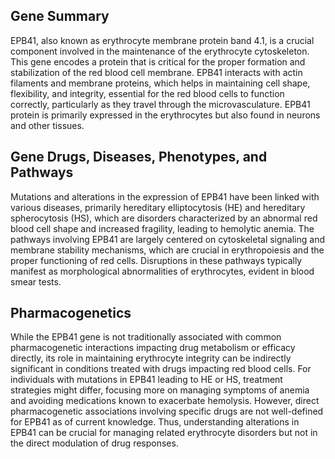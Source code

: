 ## Gene Summary
EPB41, also known as erythrocyte membrane protein band 4.1, is a crucial component involved in the maintenance of the erythrocyte cytoskeleton. This gene encodes a protein that is critical for the proper formation and stabilization of the red blood cell membrane. EPB41 interacts with actin filaments and membrane proteins, which helps in maintaining cell shape, flexibility, and integrity, essential for the red blood cells to function correctly, particularly as they travel through the microvasculature. EPB41 protein is primarily expressed in the erythrocytes but also found in neurons and other tissues.

## Gene Drugs, Diseases, Phenotypes, and Pathways
Mutations and alterations in the expression of EPB41 have been linked with various diseases, primarily hereditary elliptocytosis (HE) and hereditary spherocytosis (HS), which are disorders characterized by an abnormal red blood cell shape and increased fragility, leading to hemolytic anemia. The pathways involving EPB41 are largely centered on cytoskeletal signaling and membrane stability mechanisms, which are crucial in erythropoiesis and the proper functioning of red cells. Disruptions in these pathways typically manifest as morphological abnormalities of erythrocytes, evident in blood smear tests.

## Pharmacogenetics
While the EPB41 gene is not traditionally associated with common pharmacogenetic interactions impacting drug metabolism or efficacy directly, its role in maintaining erythrocyte integrity can be indirectly significant in conditions treated with drugs impacting red blood cells. For individuals with mutations in EPB41 leading to HE or HS, treatment strategies might differ, focusing more on managing symptoms of anemia and avoiding medications known to exacerbate hemolysis. However, direct pharmacogenetic associations involving specific drugs are not well-defined for EPB41 as of current knowledge. Thus, understanding alterations in EPB41 can be crucial for managing related erythrocyte disorders but not in the direct modulation of drug responses.